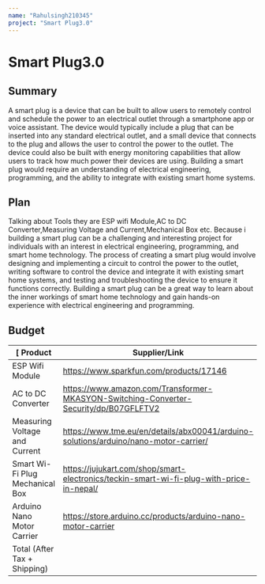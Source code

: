 ```yaml
---
name: "Rahulsingh210345"
project: "Smart Plug3.0"
---
```


# Smart Plug3.0

## Summary
A smart plug is a device that can be built to allow users to remotely control and schedule the power to an electrical outlet through a smartphone app or voice assistant. The device would typically include a plug that can be inserted into any standard electrical outlet, and a small device that connects to the plug and allows the user to control the power to the outlet. The device could also be built with energy monitoring capabilities that allow users to track how much power their devices are using. Building a smart plug would require an understanding of electrical engineering, programming, and the ability to integrate with existing smart home systems.
 
## Plan
 Talking about Tools they are ESP wifi Module,AC to DC Converter,Measuring Voltage and Current,Mechanical Box etc.
 Because i building a smart plug can be a challenging and interesting project for individuals with an interest in electrical engineering, programming, and smart home technology. The process of creating a smart plug would involve designing and implementing a circuit to control the power to the outlet, writing software to control the device and integrate it with existing smart home systems, and testing and troubleshooting the device to ensure it functions correctly. Building a smart plug can be a great way to learn about the inner workings of smart home technology and gain hands-on experience with electrical engineering and programming.





## Budget

|[ Product                      | Supplier/Link                         | Cost    |
| ---------------------------- | ------------------------------------- | ------- |
| ESP Wifi Module              | https://www.sparkfun.com/products/17146          | $15.00  |
| AC to DC Converter           |  https://www.amazon.com/Transformer-MKASYON-Switching-Converter-Security/dp/B07GFLFTV2     | $13.00|
| Measuring Voltage and Current|  https://www.tme.eu/en/details/abx00041/arduino-solutions/arduino/nano-motor-carrier/      | $7.00 |
| Smart Wi-Fi Plug Mechanical Box |https://jujukart.com/shop/smart-electronics/teckin-smart-wi-fi-plug-with-price-in-nepal/| $27.99  |
|Arduino Nano Motor Carrier      | https://store.arduino.cc/products/arduino-nano-motor-carrier  |%77.80|
| Total (After Tax + Shipping) |                                       | $140.79 |
